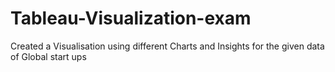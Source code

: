 # Tableau-Visualization-exam
Created a Visualisation using different Charts and Insights for the given data of Global start ups 
